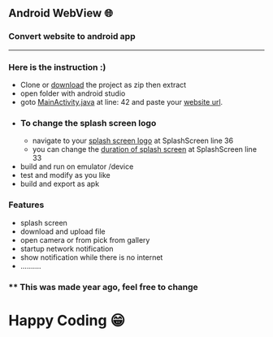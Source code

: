 ## Android WebView 🌐
### Convert website to android app
---

### Here is the instruction :)
- Clone or [download] the project as zip then extract
-  open folder with android studio
-  goto [MainActivity.java] at line: 42 and paste your [website url].
- ### To change the splash screen logo
  - navigate to your [splash screen logo] at SplashScreen line 36
  - you can change the [duration of splash screen] at SplashScreen line 33
-  build and run on emulator /device
-  test and modify as you like
-  build and export as apk

### Features
- splash screen
- download and upload file
- open camera or from pick from gallery
- startup network notification
- show notification while there is no internet
- ..........


### ** This was made year ago, feel free to change

# Happy Coding 😁

[download]: https://github.com/yeasin50/webview/archive/master.zip
[MainActivity.java]: https://github.com/yeasin50/webview/blob/b60de405b12dfaedc85b97fb2fea1ba65c8e7f86/app/src/main/java/com/example/webviewstcutur/MainActivity.java#L129

[website url]: https://github.com/yeasin50/webview/blob/b60de405b12dfaedc85b97fb2fea1ba65c8e7f86/app/src/main/java/com/example/webviewstcutur/MainActivity.java#L129

[splash screen logo]: https://github.com/yeasin50/webview/blob/b60de405b12dfaedc85b97fb2fea1ba65c8e7f86/app/src/main/java/com/example/webviewstcutur/SplashScreen.java#L36

[duration of splash screen]: https://github.com/yeasin50/webview/blob/b60de405b12dfaedc85b97fb2fea1ba65c8e7f86/app/src/main/java/com/example/webviewstcutur/SplashScreen.java#L33